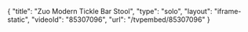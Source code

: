 {
    "title": "Zuo Modern Tickle Bar Stool",
    "type": "solo",
    "layout": "iframe-static",
    "videoId": "85307096",
    "url": "\/tvpembed\/85307096"
}